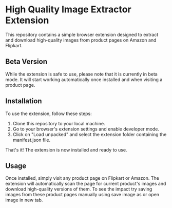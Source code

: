 # High Quality Image Extractor Extension

This repository contains a simple browser extension designed to extract and download high-quality images from product pages on Amazon and Flipkart.

## Beta Version

While the extension is safe to use, please note that it is currently in beta mode. It will start working automatically once installed and when visiting a product page.

## Installation

To use the extension, follow these steps:

1. Clone this repository to your local machine.
2. Go to your browser's extension settings and enable developer mode.
3. Click on "Load unpacked" and select the extension folder containing the manifest.json file.

That's it! The extension is now installed and ready to use.

## Usage

Once installed, simply visit any product page on Flipkart or Amazon. The extension will automatically scan the page for current product's images and download high-quality versions of them. To see the impact try saving images from these product pages manually using save image as or open image in new tab.

